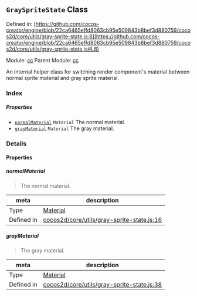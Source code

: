 ## `GraySpriteState` Class


Defined in: [https://github.com/cocos-creator/engine/blob/22ca6465effd8063cb95e509843b8bef3d880759/cocos2d/core/utils/gray-sprite-state.js:8](https://github.com/cocos-creator/engine/blob/22ca6465effd8063cb95e509843b8bef3d880759/cocos2d/core/utils/gray-sprite-state.js#L8)

Module: [cc](../modules/cc.md)
Parent Module: [cc](../modules/cc.md)


An internal helper class for switching render component's material between normal sprite material and gray sprite material.



### Index

##### Properties

  - [`normalMaterial`](#normalmaterial) `Material` The normal material.
  - [`grayMaterial`](#graymaterial) `Material` The gray material.





### Details


#### Properties


##### normalMaterial

> The normal material.

| meta | description |
|------|-------------|
| Type | <a href="../classes/Material.html" class="crosslink">Material</a> |
| Defined in | [cocos2d/core/utils/gray-sprite-state.js:16](https://github.com/cocos-creator/engine/blob/22ca6465effd8063cb95e509843b8bef3d880759/cocos2d/core/utils/gray-sprite-state.js#L16) |



##### grayMaterial

> The gray material.

| meta | description |
|------|-------------|
| Type | <a href="../classes/Material.html" class="crosslink">Material</a> |
| Defined in | [cocos2d/core/utils/gray-sprite-state.js:38](https://github.com/cocos-creator/engine/blob/22ca6465effd8063cb95e509843b8bef3d880759/cocos2d/core/utils/gray-sprite-state.js#L38) |






